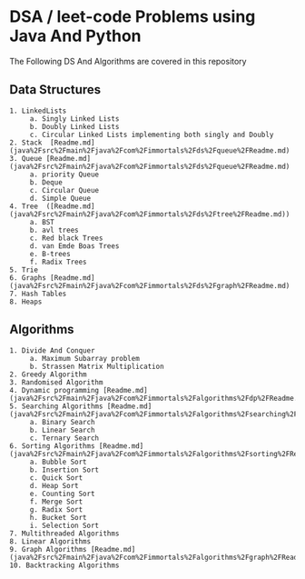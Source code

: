 # DSA / leet-code Problems using Java And Python

The Following DS And Algorithms are covered in this repository

## Data Structures

    1. LinkedLists
         a. Singly Linked Lists
         b. Doubly Linked Lists
         c. Circular Linked Lists implementing both singly and Doubly
    2. Stack  [Readme.md](java%2Fsrc%2Fmain%2Fjava%2Fcom%2Fimmortals%2Fds%2Fqueue%2FReadme.md)
    3. Queue [Readme.md](java%2Fsrc%2Fmain%2Fjava%2Fcom%2Fimmortals%2Fds%2Fqueue%2FReadme.md)
         a. priority Queue
         b. Deque
         c. Circular Queue 
         d. Simple Queue
    4. Tree  ([Readme.md](java%2Fsrc%2Fmain%2Fjava%2Fcom%2Fimmortals%2Fds%2Ftree%2FReadme.md))
         a. BST 
         b. avl trees
         c. Red black Trees
         d. van Emde Boas Trees
         e. B-trees
         f. Radix Trees
    5. Trie 
    6. Graphs [Readme.md](java%2Fsrc%2Fmain%2Fjava%2Fcom%2Fimmortals%2Fds%2Fgraph%2FReadme.md)
    7. Hash Tables
    8. Heaps

## Algorithms

    1. Divide And Conquer
         a. Maximum Subarray problem 
         b. Strassen Matrix Multiplication
    2. Greedy Algorithm
    3. Randomised Algorithm
    4. Dynamic programming [Readme.md](java%2Fsrc%2Fmain%2Fjava%2Fcom%2Fimmortals%2Falgorithms%2Fdp%2FReadme.md)
    5. Searching Algorithms [Readme.md](java%2Fsrc%2Fmain%2Fjava%2Fcom%2Fimmortals%2Falgorithms%2Fsearching%2FReadme.md)
         a. Binary Search 
         b. Linear Search 
         c. Ternary Search
    6. Sorting Algorithms [Readme.md](java%2Fsrc%2Fmain%2Fjava%2Fcom%2Fimmortals%2Falgorithms%2Fsorting%2FReadme.md)
         a. Bubble Sort 
         b. Insertion Sort 
         c. Quick Sort 
         d. Heap Sort
         e. Counting Sort
         f. Merge Sort
         g. Radix Sort 
         h. Bucket Sort 
         i. Selection Sort
    7. Multithreaded Algorithms
    8. Linear Algorithms
    9. Graph Algorithms [Readme.md](java%2Fsrc%2Fmain%2Fjava%2Fcom%2Fimmortals%2Falgorithms%2Fgraph%2FReadme.md)
    10. Backtracking Algorithms